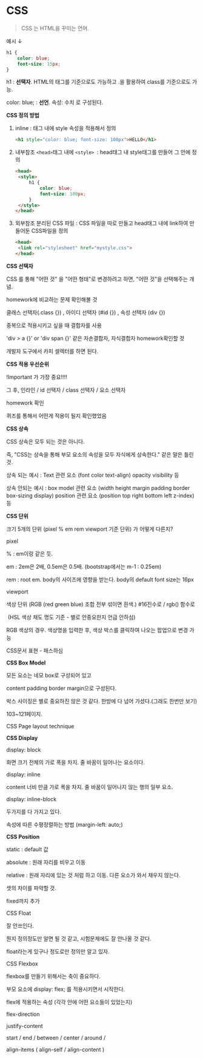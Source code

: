 # CSS

> CSS 는 HTML을 꾸미는 언어.

예시 ↓

```css
h1 {
	color: blue;
	font-size: 15px;
}
```

h1 : **선택자**. HTML의 태그를 기준으로도 가능하고 .을 활용하여 class를 기준으로도 가능.

color: blue; : **선언**. 속성: 수치 로 구성된다.

**CSS 정의 방법**

1. inline : 태그 내에 style 속성을 적용해서 정의

   ```html
   <h1 style="color: blue; font-size: 100px">HELLO</h1>
   ```

2. 내부참조 `<head>`태그 내에 `<style> `: head태그 내 style태그를 만들어 그 안에 정의

   ```html
   <head>
   	<style>
   		h1 {
   			color: blue;
   			font-size: 100px;
   		}
   	</style>
   </head>
   ```

3. 외부참조 분리된 CSS 파일 : CSS 파일을 따로 만들고 head태그 내에 link하여 만들어둔 CSS파일을 정의

   ```html
   <head>
   	<link rel="stylesheet" href="mystyle.css">
   </head>
   ```



**CSS 선택자**

CSS 를 통해 "어떤 것" 을 "어떤 형태"로 변경하려고 하면, "어떤 것"을 선택해주는 개념.

homework에 비교하는 문제 확인해볼 것

클래스 선택자(.class {}) , 아이디 선택자 (#id {}) , 속성 선택자 (div {})

중복으로 적용시키고 싶을 때 결합자를 사용

'div > a {}' or 'div span {}' 같은 자손결합자, 자식결합자 homework확인할 것

개발자 도구에서 카피 셀렉터를 하면 된다.



**CSS 적용 우선순위**

!Important 가 가장 중요!!!!

그 후, 인라인 / id 선택자 / class 선택자 / 요소 선택자

homework 확인

퀴즈를 통해서 어떤게 적용이 될지 확인했었음



**CSS 상속**

CSS 상속은 모두 되는 것은 아니다.

즉, "CSS는  상속을 통해 부모 요소의 속성을 모두 자식에게 상속한다." 같은 말은 틀린 것.

상속 되는 예시 : Text 관련 요소 (font color text-align) opacity visibility 등

상속 안되는 예시 : box model 관련 요소 (width height margin padding border box-sizing display) position 관련 요소 (position top right bottom left z-index) 등



**CSS 단위**

크기 5개의 단위 (pixel % em rem viewport 기준 단위) 가 어떻게 다른지?

pixel

% : em이랑 같은 듯.

em : 2em은 2배, 0.5em은 0.5배. (bootstrap에서는 m-1 : 0.25em)

rem : root em. body의 사이즈에 영향을 받는다. body의 default font size는 16px

viewport



색상 단위 (RGB (red green blue) 조합 전부 섞이면 흰색.) #16진수로 / rgb() 함수로

​				(HSL 색상 채도 명도 기준 - 별로 안중요한지 언급 안하심)

RGB 색상의 경우. 색상명을 입력한 후, 색상 박스를 클릭하여 나오는 팝업으로 변경 가능

CSS문서 표현 - 패스하심



**CSS Box Model**

모든 요소는 네모 box로 구성되어 있고

content padding border margin으로 구성된다.

박스 사이징은 별로 중요하진 않은 것 같다. 한방에 다 넘어 가셨다.(그래도 한번만 보기)

103~121페이지.

CSS Page layout technique



**CSS Display**

display: block

화면 크기 전체의 가로 폭을 차지. 줄 바꿈이 일어나는 요소이다.

display: inline

content 너비 만큼 가로 폭을 차지. 줄 바꿈이 일어나지 않는 행의 일부 요소.

display: inline-block

두가지를 다 가지고 있다.

속성에 따른 수평정렬하는 방법 (margin-left: auto;)



**CSS Position**

static : default 값

absolute : 원래 자리를 비우고 이동

relative : 원래 자리에 있는 것 처럼 하고 이동. 다른 요소가 와서 채우지 않는다.

셋의 차이를 파악할 것.

fixed까지 추가

CSS Float

잘 안쓰인다.

뭔지 정의정도만 알면 될 것 같고, 시험문제에도 잘 안나올 것 같다.

float라는게 있구나 정도로만 정의만 알고 있자.

CSS Flexbox

flexbox를 만들기 위해서는 축이 중요하다.

부모 요소에 display: flex; 를 적용시키면서 시작한다.

flex에 적용하는 속성 (각각 안에 어떤 요소들이 있었는지)

flex-direction

justify-content

start / end / between / center / around /

align-items ( align-self / align-content )

